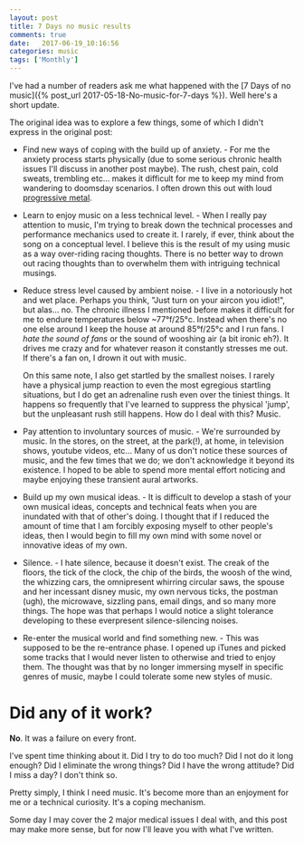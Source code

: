 ```yaml
---
layout: post
title: 7 Days no music results
comments: true
date:   2017-06-19_10:16:56 
categories: music
tags: ['Monthly']
---
```


I've had a number of readers ask me what happened with the [7 Days of no music]({% post_url 2017-05-18-No-music-for-7-days %}). Well here's a short update.

The original idea was to explore a few things, some of which I didn't express in the original post:

<!--more-->

* Find new ways of coping with the build up of anxiety. - For me the anxiety process starts physically (due to some serious chronic health issues I'll discuss in another post maybe). The rush, chest pain, cold sweats, trembling etc... makes it difficult for me to keep my mind from wandering to doomsday scenarios. I often drown this out with loud [progressive metal](https://www.youtube.com/watch?v=ZTYdAmOPd1M).

* Learn to enjoy music on a less technical level. - When I really pay attention to music, I'm trying to break down the technical processes and performance mechanics used to create it. I rarely, if ever, think about the song on a conceptual level. I believe this is the result of my using music as a way over-riding racing thoughts. There is no better way to drown out racing thoughts than to overwhelm them with intriguing technical musings.

* Reduce stress level caused by ambient noise. - I live in a notoriously hot and wet place. Perhaps you think, "Just turn on your aircon you idiot!", but alas... no. The chronic illness I mentioned before makes it difficult for me to endure temperatures below ~77°f/25°c. Instead when there's no one else around I keep the house at around 85°f/25°c and I run fans. I _hate the sound of fans_ or the sound of wooshing air (a bit ironic eh?). It drives me crazy and for whatever reason it constantly stresses me out. If there's a fan on, I drown it out with music. 

    On this same note, I also get startled by the smallest noises. I rarely have a physical jump reaction to even the most egregious startling situations, but I do get an adrenaline rush even over the tiniest things. It happens so frequently that I've learned to suppress the physical 'jump', but the unpleasant rush still happens. How do I deal with this? Music.

* Pay attention to involuntary sources of music. - We're surrounded by music. In the stores, on the street, at the park(!), at home, in television shows, youtube videos, etc... Many of us don't notice these sources of music, and the few times that we do; we don't acknowledge it beyond its existence. I hoped to be able to spend more mental effort noticing and maybe enjoying these transient aural artworks.

* Build up my own musical ideas. - It is difficult to develop a stash of your own musical ideas, concepts and technical feats when you are inundated with that of other's doing. I thought that if I reduced the amount of time that I am forcibly exposing myself to other people's ideas, then I would begin to fill my own mind with some novel or innovative ideas of my own.

* Silence. - I hate silence, because it doesn't exist. The creak of the floors, the tick of the clock, the chip of the birds, the woosh of the wind, the whizzing cars, the omnipresent whirring circular saws, the spouse and her incessant disney music, my own nervous ticks, the postman (ugh), the microwave, sizzling pans, email dings, and so many more things. The hope was that perhaps I would notice a slight tolerance developing to these everpresent silence-silencing noises.

* Re-enter the musical world and find something new. - This was supposed to be the re-entrance phase. I opened up iTunes and picked some tracks that I would never listen to otherwise and tried to enjoy them. The thought was that by no longer immersing myself in specific genres of music, maybe I could tolerate some new styles of music.

# Did any of it work?

**No**. It was a failure on every front.

I've spent time thinking about it. Did I try to do too much? Did I not do it long enough? Did I eliminate the wrong things? Did I have the wrong attitude? Did I miss a day? I don't think so.

Pretty simply, I think I need music. It's become more than an enjoyment for me or a technical curiosity. It's a coping mechanism.

Some day I may cover the 2 major medical issues I deal with, and this post may make more sense, but for now I'll leave you with what I've written.


